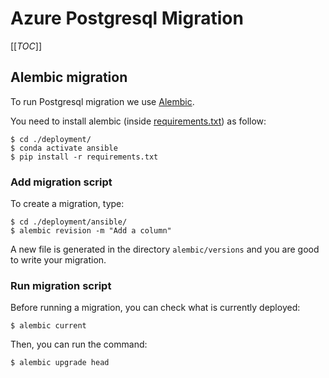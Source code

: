 # Azure Postgresql Migration

[[_TOC_]]

## Alembic migration
To run Postgresql migration we use [Alembic](https://alembic.sqlalchemy.org/en/latest/tutorial.html).

You need to install alembic (inside [requirements.txt](../../requirements.txt)) as follow:
```shell scrip
$ cd ./deployment/
$ conda activate ansible
$ pip install -r requirements.txt
```

### Add migration script
To create a migration, type:
```shell script
$ cd ./deployment/ansible/
$ alembic revision -m "Add a column"
```

A new file is generated in the directory `alembic/versions` and you are good to write your migration.


### Run migration script
Before running a migration, you can check what is currently deployed:
```shell script
$ alembic current
```

Then, you can run the command:
```shell script
$ alembic upgrade head
```
